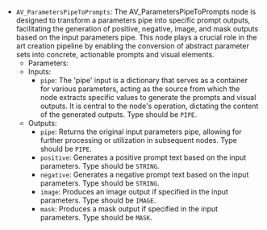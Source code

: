 - `AV_ParametersPipeToPrompts`: The AV_ParametersPipeToPrompts node is designed to transform a parameters pipe into specific prompt outputs, facilitating the generation of positive, negative, image, and mask outputs based on the input parameters pipe. This node plays a crucial role in the art creation pipeline by enabling the conversion of abstract parameter sets into concrete, actionable prompts and visual elements.
    - Parameters:
    - Inputs:
        - `pipe`: The 'pipe' input is a dictionary that serves as a container for various parameters, acting as the source from which the node extracts specific values to generate the prompts and visual outputs. It is central to the node's operation, dictating the content of the generated outputs. Type should be `PIPE`.
    - Outputs:
        - `pipe`: Returns the original input parameters pipe, allowing for further processing or utilization in subsequent nodes. Type should be `PIPE`.
        - `positive`: Generates a positive prompt text based on the input parameters. Type should be `STRING`.
        - `negative`: Generates a negative prompt text based on the input parameters. Type should be `STRING`.
        - `image`: Produces an image output if specified in the input parameters. Type should be `IMAGE`.
        - `mask`: Produces a mask output if specified in the input parameters. Type should be `MASK`.
